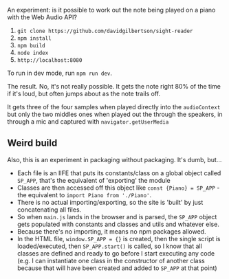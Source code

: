 An experiment: is it possible to work out the note being played on a piano with the Web Audio API?


1. `git clone https://github.com/davidgilbertson/sight-reader`
2. `npm install`
3. `npm build`
4. `node index`
5. `http://localhost:8080`

To run in dev mode, run `npm run dev`.

The result. No, it's not really possible.
It gets the note right 80% of the time if it's loud, but often jumps about as the note trails off.

It gets three of the four samples when played directly into the `audioContext` but only the two middles ones
when played out the through the speakers, in through a mic and captured with `navigator.getUserMedia`

## Weird build
Also, this is an experiment in packaging without packaging. It's dumb, but...

- Each file is an IIFE that puts its constants/class on a global object called `SP_APP`, 
  that's the equivalent of 'exporting' the module
- Classes are then accessed off this object like `const {Piano} = SP_APP` - the equivalent
  to `import Piano from './Piano'`.
- There is no actual importing/exporting, so the site is 'built' by just concatenating all files.
- So when `main.js` lands in the browser and is parsed, the `SP_APP` object gets populated with
  constants and classes and utils and whatever else.
- Because there's no importing, it means no npm packages allowed.
- In the HTML file, `window.SP_APP = {}` is created, 
  then the single script is loaded/executed, then `SP_APP.start()` is called,
  so I know that all classes are defined and ready to go before I start executing any code
   (e.g. I can instantiate one class in the constructor of another class because that will have been 
   created and added to `SP_APP` at that point)